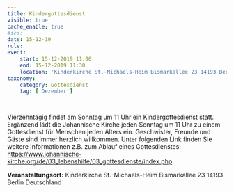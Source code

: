 ```yaml
---
title: Kindergottesdienst
visible: true
cache_enable: true
#ics: 
date: 15-12-19
rule: 
event:
	start: 15-12-2019 11:00
	end: 15-12-2019 11:30
	location: 'Kinderkirche St.-Michaels-Heim Bismarkallee 23 14193 Berlin Deutschland'
taxonomy:
	category: Gottesdienst
	tag: ['Dezember']

---
```

Vierzehntägig findet am Sonntag um 11 Uhr ein Kindergottesdienst statt. Ergänzend lädt die Johannische Kirche jeden Sonntag um 11 Uhr zu einem Gottesdienst für Menschen jeden Alters ein. Geschwister, Freunde und Gäste sind immer herzlich willkommen. Unter folgenden Link finden Sie weitere Informationen z.B. zum Ablauf eines Gottesdienstes: https://www.johannische-kirche.org/de/03_lebenshilfe/03_gottesdienste/index.php


**Veranstaltungsort:** Kinderkirche St.-Michaels-Heim Bismarkallee 23 14193 Berlin Deutschland

